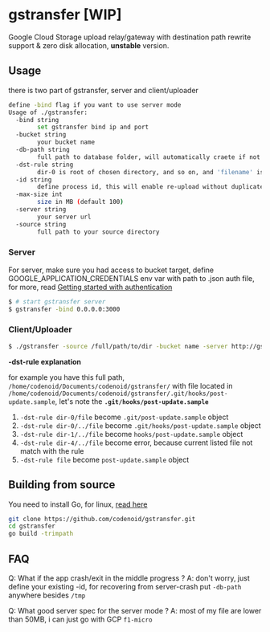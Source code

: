 # gstransfer [WIP]

Google Cloud Storage upload relay/gateway with destination path rewrite support & zero disk allocation, **unstable** version.

## Usage

there is two part of gstransfer, server and client/uploader

```bash
define -bind flag if you want to use server mode
Usage of ./gstransfer:
  -bind string
    	set gstransfer bind ip and port
  -bucket string
    	your bucket name
  -db-path string
    	full path to database folder, will automatically craete if not exist (default "/tmp/gstransfer")
  -dst-rule string
    	dir-0 is root of chosen directory, and so on, and 'filename' is your file original filename, you can add custom prefix (default "dir-0/.../filename")
  -id string
    	define process id, this will enable re-upload without duplicate file on app crash
  -max-size int
    	size in MB (default 100)
  -server string
    	your server url
  -source string
    	full path to your source directory
```

### Server

For server, make sure you had access to bucket target, define GOOGLE_APPLICATION_CREDENTIALS env var with path to .json auth file, for more, read [Getting started with authentication](https://cloud.google.com/docs/authentication/getting-started)

```bash
$ # start gstransfer server
$ gstransfer -bind 0.0.0.0:3000
```

### Client/Uploader

```bash
$ ./gstransfer -source /full/path/to/dir -bucket name -server http://gstorage-server:8003 -id test-1 -dst-rule dir-0/../file
```

**-dst-rule explanation**

for example you have this full path, `/home/codenoid/Documents/codenoid/gstransfer/` with file located in `/home/codenoid/Documents/codenoid/gstransfer/.git/hooks/post-update.sample`, let's note the **`.git/hooks/post-update.sample`**

1. `-dst-rule dir-0/file` become `.git/post-update.sample` object
2. `-dst-rule dir-0/../file` become `.git/hooks/post-update.sample` object
3. `-dst-rule dir-1/../file` become `hooks/post-update.sample` object
4. `-dst-rule dir-4/../file` become error, because current listed file not match with the rule
5. `-dst-rule file` become `post-update.sample` object

## Building from source

You need to install Go, for linux, [read here](https://codenoid.github.io/posts/cara-install-golang-di-linux/)

```bash
git clone https://github.com/codenoid/gstransfer.git
cd gstransfer
go build -trimpath
```

## FAQ

Q: What if the app crash/exit in the middle progress ?
A: don't worry, just define your existing -id, for recovering from server-crash put `-db-path` anywhere besides `/tmp`

Q: What good server spec for the server mode ?
A: most of my file are lower than 50MB, i can just go with GCP `f1-micro`
